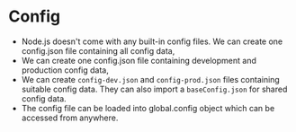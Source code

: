 # Config

- Node.js doesn't come with any built-in config files.
We can create one config.json file containing all config data,
- We can create one config.json file containing development and production config data,
- We can create `config-dev.json` and `config-prod.json` files containing suitable config data. They can also import a `baseConfig.json` for shared config data.
- The config file can be loaded into global.config object which can be accessed from anywhere.
